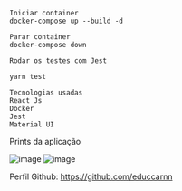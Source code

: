 ```
Iniciar container
docker-compose up --build -d

Parar container 
docker-compose down
```

```
Rodar os testes com Jest

yarn test
```


```
Tecnologias usadas
React Js
Docker
Jest
Material UI
```



Prints da aplicação



![image](https://github.com/user-attachments/assets/5543f484-8a85-4080-82e4-7bed1f7a4735)
![image](https://github.com/user-attachments/assets/c29a2166-7f34-4eaa-8dc8-99bb6958cca5)



Perfil Github: https://github.com/educcarnn
